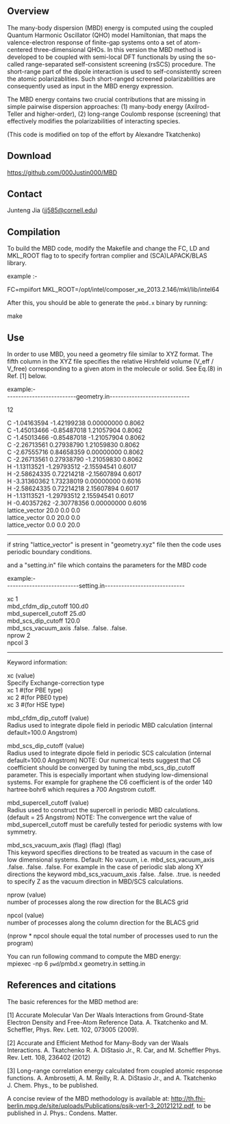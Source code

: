 Overview
-----------------------------------------------------------
The many-body dispersion (MBD) energy is computed using the coupled 
Quantum Harmonic Oscillator (QHO) model Hamiltonian, that maps the 
valence-electron response of finite-gap systems onto a set of atom-centered 
three-dimensional QHOs. In this version the MBD method is developed to
be coupled with semi-local DFT functionals by using the so-called
range-separated self-consistent screening (rsSCS) procedure. 
The short-range part of the dipole interaction is used to self-consistently 
screen the atomic polarizablities. Such short-ranged screened polarizabilities 
are consequently used as input in the MBD energy expression.

The MBD energy contains two crucial contributions that are missing in 
simple pairwise dispersion approaches: 
(1) many-body energy (Axilrod-Teller and higher-order),
(2) long-range Coulomb response (screening) that effectively 
modifies the polarizabilities of interacting species.

(This code is modified on top of the effort by Alexandre Tkatchenko)

Download
-----------------------------------------------------------
https://github.com/000Justin000/MBD

Contact
-----------------------------------------------------------
Junteng Jia (jj585@cornell.edu)


Compilation
-----------------------------------------------------------

To build the MBD code, modify the Makefile and change the FC,
LD and MKL_ROOT flag to to specify fortran complier and 
(SCA)LAPACK/BLAS library. 

example :- 

FC=mpiifort
MKL_ROOT=/opt/intel/composer_xe_2013.2.146/mkl/lib/intel64

After this, you should be able to generate the `pmbd.x` 
binary by running:

make


Use
-----------------------------------------------------------

In order to use MBD, you need a geometry file similar to XYZ format.
The fifth column in the XYZ file specifies the relative Hirshfeld
volume (V_eff / V_free) corresponding to a given atom in the molecule
or solid. See Eq.(8) in Ref. [1] below.


example:-  
-------------------------geometry.in-----------------------------  
  
12  
  
C -1.04163594 -1.42199238  0.00000000 0.8062  
C -1.45013466 -0.85487018  1.21057904 0.8062  
C -1.45013466 -0.85487018 -1.21057904 0.8062  
C -2.26713561  0.27938790  1.21059830 0.8062  
C -2.67555716  0.84658359  0.00000000 0.8062  
C -2.26713561  0.27938790 -1.21059830 0.8062  
H -1.13113521 -1.29793512 -2.15594541 0.6017  
H -2.58624335  0.72214218 -2.15607894 0.6017  
H -3.31360362  1.73238019  0.00000000 0.6016  
H -2.58624335  0.72214218  2.15607894 0.6017  
H -1.13113521 -1.29793512  2.15594541 0.6017  
H -0.40357262 -2.30778356  0.00000000 0.6016  
lattice_vector   20.0       0.0      0.0  
lattice_vector    0.0      20.0      0.0  
lattice_vector    0.0       0.0     20.0  

-----------------------------------------------------------------
if string "lattice_vector" is present in "geometry.xyz" file then
the code uses periodic boundary conditions.

and a "setting.in" file which contains the parameters for the MBD code

example:-  
--------------------------setting.in-----------------------------

xc                    1  
mbd_cfdm_dip_cutoff   100.d0  
mbd_supercell_cutoff  25.d0  
mbd_scs_dip_cutoff    120.0  
mbd_scs_vacuum_axis   .false. .false. .false.  
nprow                 2  
npcol                 3  

-----------------------------------------------------------------
Keyword information:

xc (value)  
Specify Exchange-correction type  
xc   1   #(for PBE type)  
xc   2   #(for PBE0 type)  
xc   3   #(for HSE type)  

mbd_cfdm_dip_cutoff (value)  
Radius used to integrate dipole field in periodic MBD calculation (internal default=100.0 Angstrom)

mbd_scs_dip_cutoff (value)  
Radius used to integrate dipole field in periodic SCS calculation (internal default=100.0 Angstrom)
NOTE: Our numerical tests suggest that C6 coefficient should be converged by tuning the mbd_scs_dip_cutoff parameter.
This is especially important when studying low-dimensional systems. For example for graphene the C6 coefficient
is of the order 140 hartree·bohr6 which requires a 700 Angstrom cutoff.

mbd_supercell_cutoff (value)  
Radius used to construct the supercell in periodic MBD calculations. 
(default = 25 Angstrom) NOTE: The convergence wrt the value of
mbd_supercell_cutoff must be carefully tested for periodic systems with low
symmetry.

mbd_scs_vacuum_axis (flag) (flag) (flag)  
This keyword specifies directions to be treated as vacuum in the case of low dimensional systems.
Default: No vacuum, i.e. mbd_scs_vacuum_axis .false. .false. .false.
For example in the case of periodic slab along XY directions the keyword
mbd_scs_vacuum_axis .false. .false. .true. is needed to specify Z as
the vacuum direction in MBD/SCS calculations.

nprow (value)  
number of processes along the row direction for the BLACS grid

npcol (value)  
number of processes along the column direction for the BLACS grid

(nprow * npcol shoule equal the total number of processes used to run the program)

You can run following command to compute the MBD energy:  
mpiexec -np 6 `pwd`/pmbd.x geometry.in setting.in


References and citations
-----------------------------------------------------------

The basic references for the MBD method are:

[1] Accurate Molecular Van Der Waals Interactions from Ground-State Electron Density and Free-Atom Reference Data.
    A. Tkatchenko and M. Scheffler,
    Phys. Rev. Lett. 102, 073005 (2009).

[2] Accurate and Efficient Method for Many-Body van der Waals Interactions.
   A. Tkatchenko R. A. DiStasio Jr., R. Car, and M. Scheffler
   Phys. Rev. Lett. 108, 236402 (2012)

[3] Long-range correlation energy calculated from coupled atomic response functions.
   A. Ambrosetti, A. M. Reilly, R. A. DiStasio Jr., and A. Tkatchenko
   J. Chem. Phys., to be published. 

A concise review of the MBD methodology is available at:
http://th.fhi-berlin.mpg.de/site/uploads/Publications/psik-ver1-3_20121212.pdf,
to be published in J. Phys.: Condens. Matter.
